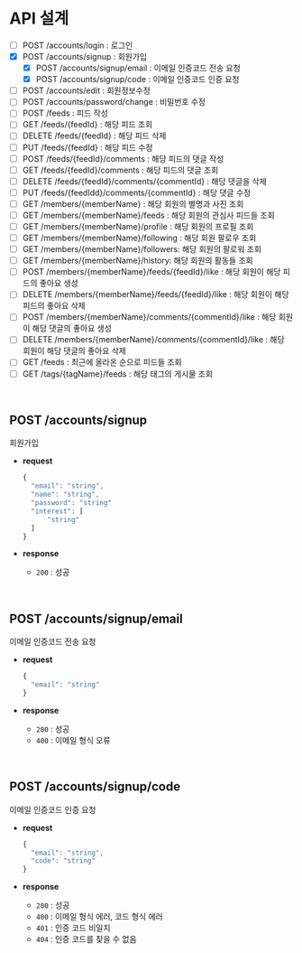 # API 설계

- [ ] POST /accounts/login : 로그인
- [x] POST /accounts/signup : 회원가입
  - [x] POST /accounts/signup/email : 이메일 인증코드 전송 요청
  - [x] POST /accounts/signup/code : 이메일 인증코드 인증 요청
- [ ] POST /accounts/edit : 회원정보수정
- [ ] POST /accounts/password/change : 비밀번호 수정
- [ ] POST /feeds : 피드 작성
- [ ] GET /feeds/{feedId} : 해당 피드 조회
- [ ] DELETE /feeds/{feedId} : 해당 피드 삭제
- [ ] PUT /feeds/{feedId} : 해당 피드 수정
- [ ] POST /feeds/{feedId}/comments : 해당 피드의 댓글 작성
- [ ] GET /feeds/{feedId}/comments : 해당 피드의 댓글 조회
- [ ] DELETE /feeds/{feedId}/comments/{commentId} : 해당 댓글을 삭제
- [ ] PUT /feeds/{feedIdd}/comments/{commentId} : 해당 댓글 수정
- [ ] GET /members/{memberName} : 해당 회원의 별명과 사진 조회
- [ ] GET /members/{memberName}/feeds : 해당 회원의 관심사 피드들 조회
- [ ] GET /members/{memberName}/profile : 해당 회원의 프로필 조회
- [ ] GET /members/{memberName}/following : 해당 회원 팔로우 조회
- [ ] GET /members/{memberName}/followers: 해당 회원의 팔로워 조회
- [ ] GET /members/{memberName}/history: 해당 회원의 활동들 조회
- [ ] POST /members/{memberName}/feeds/{feedId}/like : 해당 회원이 해당 피드의 좋아요 생성
- [ ] DELETE /members/{memberName}/feeds/{feedId}/like : 해당 회원이 해당 피드의 좋아요 삭제
- [ ] POST /members/{memberName}/comments/{commentId}/like : 해당 회원이 해당 댓글의 좋아요 생성
- [ ] DELETE /members/{memberName}/comments/{commentId}/like : 해당 회원이 해당 댓글의 좋아요 삭제
- [ ] GET /feeds : 최근에 올라온 순으로 피드들 조회
- [ ] GET /tags/{tagName}/feeds : 해당 태그의 게시물 조회

<br>

## POST /accounts/signup

회원가입

* **request**

  ```javascript
  {
    "email": "string",
    "name": "string",
    "password": "string"
    "interest": [
    	"string"
    ]
  }
  ```

* **response**

  * `200` : 성공

<br>

## POST /accounts/signup/email

이메일 인증코드 전송 요청

* **request**

  ```javascript
  {
    "email": "string"
  }
  ```

* **response**

  * `200` : 성공
  * `400` : 이메일 형식 오류

<br>

## POST /accounts/signup/code

이메일 인증코드 인증 요청

* **request**

  ```javascript
  {
    "email": "string",
    "code": "string"
  }
  ```

* **response**

  * `200` : 성공
  * `400` : 이메일 형식 에러, 코드 형식 에러
  * `401` : 인증 코드 비일치
  * `404` : 인증 코드를 찾을 수 없음


